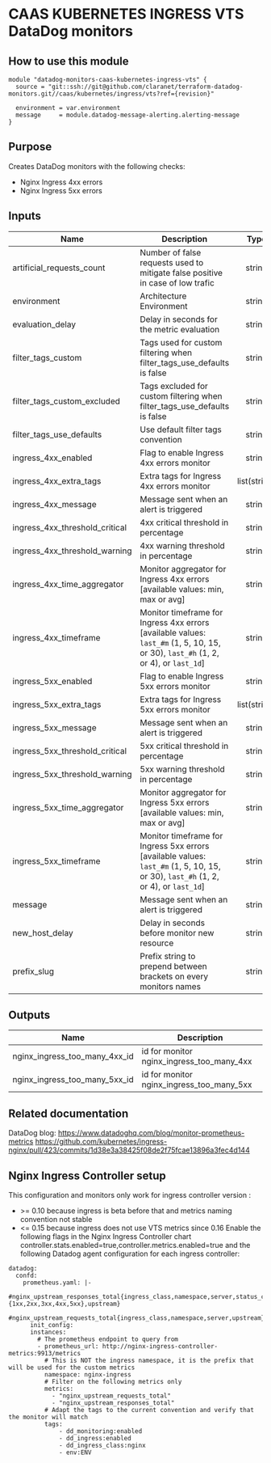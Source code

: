 # CAAS KUBERNETES INGRESS VTS DataDog monitors

## How to use this module

```
module "datadog-monitors-caas-kubernetes-ingress-vts" {
  source = "git::ssh://git@github.com/claranet/terraform-datadog-monitors.git//caas/kubernetes/ingress/vts?ref={revision}"

  environment = var.environment
  message     = module.datadog-message-alerting.alerting-message
}

```

## Purpose

Creates DataDog monitors with the following checks:

- Nginx Ingress 4xx errors
- Nginx Ingress 5xx errors

## Inputs

| Name | Description | Type | Default | Required |
|------|-------------|:----:|:-----:|:-----:|
| artificial\_requests\_count | Number of false requests used to mitigate false positive in case of low trafic | string | `"5"` | no |
| environment | Architecture Environment | string | n/a | yes |
| evaluation\_delay | Delay in seconds for the metric evaluation | string | `"15"` | no |
| filter\_tags\_custom | Tags used for custom filtering when filter_tags_use_defaults is false | string | `"*"` | no |
| filter\_tags\_custom\_excluded | Tags excluded for custom filtering when filter_tags_use_defaults is false | string | `""` | no |
| filter\_tags\_use\_defaults | Use default filter tags convention | string | `"true"` | no |
| ingress\_4xx\_enabled | Flag to enable Ingress 4xx errors monitor | string | `"true"` | no |
| ingress\_4xx\_extra\_tags | Extra tags for Ingress 4xx errors monitor | list(string) | `[]` | no |
| ingress\_4xx\_message | Message sent when an alert is triggered | string | `""` | no |
| ingress\_4xx\_threshold\_critical | 4xx critical threshold in percentage | string | `"40"` | no |
| ingress\_4xx\_threshold\_warning | 4xx warning threshold in percentage | string | `"20"` | no |
| ingress\_4xx\_time\_aggregator | Monitor aggregator for Ingress 4xx errors [available values: min, max or avg] | string | `"min"` | no |
| ingress\_4xx\_timeframe | Monitor timeframe for Ingress 4xx errors [available values: `last_#m` (1, 5, 10, 15, or 30), `last_#h` (1, 2, or 4), or `last_1d`] | string | `"last_5m"` | no |
| ingress\_5xx\_enabled | Flag to enable Ingress 5xx errors monitor | string | `"true"` | no |
| ingress\_5xx\_extra\_tags | Extra tags for Ingress 5xx errors monitor | list(string) | `[]` | no |
| ingress\_5xx\_message | Message sent when an alert is triggered | string | `""` | no |
| ingress\_5xx\_threshold\_critical | 5xx critical threshold in percentage | string | `"20"` | no |
| ingress\_5xx\_threshold\_warning | 5xx warning threshold in percentage | string | `"10"` | no |
| ingress\_5xx\_time\_aggregator | Monitor aggregator for Ingress 5xx errors [available values: min, max or avg] | string | `"min"` | no |
| ingress\_5xx\_timeframe | Monitor timeframe for Ingress 5xx errors [available values: `last_#m` (1, 5, 10, 15, or 30), `last_#h` (1, 2, or 4), or `last_1d`] | string | `"last_5m"` | no |
| message | Message sent when an alert is triggered | string | n/a | yes |
| new\_host\_delay | Delay in seconds before monitor new resource | string | `"300"` | no |
| prefix\_slug | Prefix string to prepend between brackets on every monitors names | string | `""` | no |

## Outputs

| Name | Description |
|------|-------------|
| nginx\_ingress\_too\_many\_4xx\_id | id for monitor nginx_ingress_too_many_4xx |
| nginx\_ingress\_too\_many\_5xx\_id | id for monitor nginx_ingress_too_many_5xx |

## Related documentation

DataDog blog: https://www.datadoghq.com/blog/monitor-prometheus-metrics
https://github.com/kubernetes/ingress-nginx/pull/423/commits/1d38e3a38425f08de2f75fcae13896a3fec4d144

## Nginx Ingress Controller setup

This configuration and monitors only work for ingress controller version :
- \>= 0.10 because ingress is beta before that and metrics naming convention not stable
- <= 0.15 because ingress does not use VTS metrics since 0.16
Enable the following flags in the Nginx Ingress Controller chart
controller.stats.enabled=true,controller.metrics.enabled=true
and the following Datadog agent configuration for each ingress controller:
```
datadog:
  confd:
    prometheus.yaml: |-
      #nginx_upstream_responses_total{ingress_class,namespace,server,status_code:{1xx,2xx,3xx,4xx,5xx},upstream}
      #nginx_upstream_requests_total{ingress_class,namespace,server,upstream}
      init_config:
      instances:
        # The prometheus endpoint to query from
        - prometheus_url: http://nginx-ingress-controller-metrics:9913/metrics
          # This is NOT the ingress namespace, it is the prefix that will be used for the custom metrics
          namespace: nginx-ingress
          # Filter on the following metrics only
          metrics:
            - "nginx_upstream_requests_total"
            - "nginx_upstream_responses_total"
          # Adapt the tags to the current convention and verify that the monitor will match
          tags:
              - dd_monitoring:enabled
              - dd_ingress:enabled
              - dd_ingress_class:nginx
              - env:ENV
```

